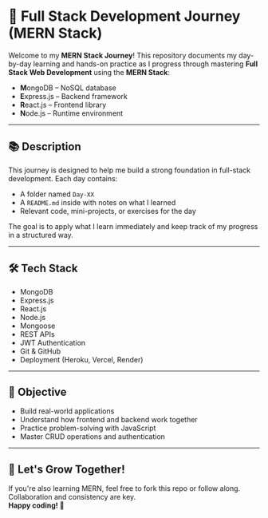 # 🚀 Full Stack Development Journey (MERN Stack)

Welcome to my **MERN Stack Journey**! This repository documents my day-by-day learning and hands-on practice as I progress through mastering **Full Stack Web Development** using the **MERN Stack**:

- **M**ongoDB – NoSQL database  
- **E**xpress.js – Backend framework  
- **R**eact.js – Frontend library  
- **N**ode.js – Runtime environment  

---

## 📚 Description

This journey is designed to help me build a strong foundation in full-stack development. Each day contains:

- A folder named `Day-XX`
- A `README.md` inside with notes on what I learned
- Relevant code, mini-projects, or exercises for the day

The goal is to apply what I learn immediately and keep track of my progress in a structured way.

---

## 🛠 Tech Stack

- MongoDB  
- Express.js  
- React.js  
- Node.js  
- Mongoose  
- REST APIs  
- JWT Authentication  
- Git & GitHub  
- Deployment (Heroku, Vercel, Render)

---

## 🧠 Objective

- Build real-world applications  
- Understand how frontend and backend work together  
- Practice problem-solving with JavaScript  
- Master CRUD operations and authentication  

---

## 🌱 Let's Grow Together!

If you're also learning MERN, feel free to fork this repo or follow along.  
Collaboration and consistency are key.  
**Happy coding! 🚀**
